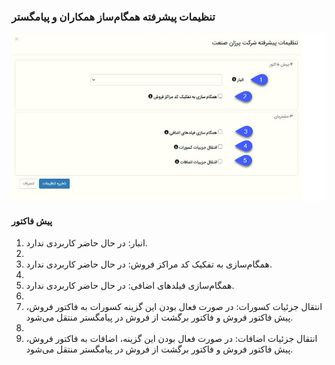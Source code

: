 ### تنظیمات پیشرفته همگام‌ساز همکاران و پیامگستر
 
 ![](hamkaran.jpg)
 
#### پیش فاکتور

1.	انبار: در حال حاضر کاربردی ندارد.
2.	
3.	همگام‌سازی به تفکیک کد مراکز فروش: در حال حاضر کاربردی ندارد.
4.	
5.	همگام‌سازی فیلدهای اضافی: در حال حاضر کاربردی ندارد.
6.	
7.	انتقال جزئیات کسورات: در صورت فعال بودن این گزینه کسورات به فاکتور فروش، پیش فاکتور فروش و فاکتور برگشت از فروش در پیامگستر منتقل می‌شود.
8.	
9.	انتقال جزئیات اضافات: در صورت فعال بودن این گزینه، اضافات به فاکتور فروش، پیش فاکتور فروش و فاکتور برگشت از فروش در پیامگستر منتقل می‌شود.

